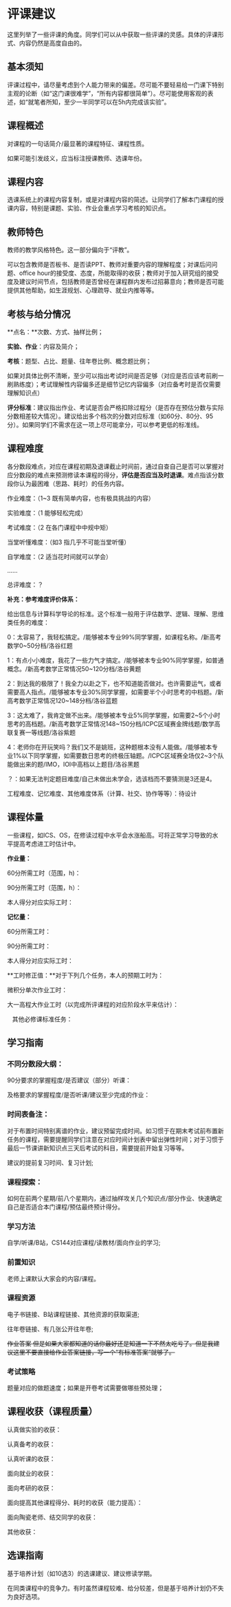 
# 评课建议


这里列举了一些评课的角度。同学们可以从中获取一些评课的灵感。具体的评课形式、内容仍然是高度自由的。

  
## 基本须知

评课过程中，请尽量考虑到个人能力带来的偏差。尽可能不要轻易给一门课下特别主观的论断（如“这门课很难学”，“所有内容都很简单”）。尽可能使用客观的表述，如“就笔者所知，至少一半同学可以在5h内完成该实验”。

## 课程概述

对课程的一句话简介/最显著的课程特征、课程性质。

如果可能引发歧义，应当标注授课教师、选课年份。

## 课程内容

选课系统上的课程内容复制，或是对课程内容的简述。让同学们了解本门课程的授课内容，特别是课题、实验、作业会重点学习考核的知识点。

  

## 教师特色

教师的教学风格特色。这一部分偏向于“评教”。

可以包含教师是否板书、是否读PPT、教师对重要内容的理解程度；对课后问问题、office hour的接受度、态度，所能取得的收获；教师对于加入研究组的接受度及建议时间节点，包括教师是否曾经在课程群内发布过招募意向；教师是否可能提供其他帮助，如生涯规划、心理疏导、就业内推等等。

  

## 考核与给分情况

  

**点名：**次数、方式、抽样比例；

**实验、作业**：内容及简介；

**考核**：题型、占比、题量、往年卷比例、概念题比例；

如果对具体比例不清晰，至少可以指出考试时间是否足够（对应是否应该考前刷一刷熟练度）；考试理解性内容偏多还是细节记忆内容偏多（对应备考时是否仅需要理解知识点）

**评分标准**：建议指出作业、考试是否会严格扣除过程分（是否存在预估分数与实际分数相差较大情况）。建议给出多个档次的分数对应标准（如60分、80分、95分）。如果同学们不需求在这一项上尽可能拿分，可以参考更低的标准线。

  

## 课程难度

各分数段难点，对应在课程初期及退课截止时间前，通过自查自己是否可以掌握对应分数段的难点来预测修读本课程的得分，**评估是否应当及时退课**。难点指该分数段你认为最困难（思路、耗时）的任务内容。

  

作业难度：（1~3 既有简单内容，也有极具挑战的内容）

实验难度：（1 能够轻松完成）

考试难度：（2 在各门课程中中规中矩）

当堂听懂难度：（如3 指几乎不可能当堂听懂）

自学难度：（2 适当花时间就可以学会）

……

总评难度：？

  

**补充：参考难度评价体系：**

  

给出信息与计算科学导论的标准。这个标准一般用于评估数学、逻辑、理解、思维类任务的难度：

0：太容易了，我轻松搞定。/能够被本专业99%同学掌握，如课程名称。/新高考数学0~50分档/洛谷红题

1：有点小小难度，我花了一些力气才搞定。/能够被本专业90%同学掌握，如普通概念。/新高考数学正常情况50~120分档/洛谷黄题

2：到达我的极限了！我全力以赴之下，也不知道能否做对。也许需要运气，或者需要高人指点。/能够被本专业30%同学掌握，如需要半个小时思考的中档题。/新高考数学正常情况120~148分档/洛谷蓝题

3：这太难了，我肯定做不出来。/能够被本专业5%同学掌握，如需要2~5个小时思考的高档题。/新高考数学正常情况148~150分档/ICPC区域赛金牌线题/数学高联复赛一等线题/洛谷紫题

4：老师你在开玩笑吗？我们又不是姚班，这种题根本没有人能做。/能够被本专业1%以下同学掌握，如需要数日思考的终极压轴题。/ICPC区域赛全场仅2~3个队能做出来的题/IMO，IOI中高档以上题目/洛谷黑题

？：如果无法判定题目难度/自己未做出未学会，选该档而不要猜测是3还是4。

  

工程难度、记忆难度、其他难度体系（计算、社交、协作等等）：待设计

  

## 课程体量

一些课程，如ICS、OS，在修读过程中水平会水涨船高。可将正常学习导致的水平提高考虑进工时估计中。

**作业量：**

60分所需工时（范围，h)：

90分所需工时（范围，h）：

本人得分对应实际工时：

**记忆量：**

60分所需工时：

90分所需工时：

本人得分对应实际工时：

  

**工时修正值：**对于下列几个任务，本人的预期工时为：

微积分单次作业工时：

大一高程大作业工时（以完成所评课程的对应阶段水平来估计）：

   其他必修课标准任务：

  

## 学习指南

  

### 不同分数段大纲：

90分要求的掌握程度/是否建议（部分）听课：

及格要求的掌握程度/是否听课/建议至少完成的作业：

### 时间表备注：

对于布置时间特别离谱的作业，建议预留完成时间。如习惯于在期末考试前布置新任务的课程，需要提醒同学们注意在对应时间计划表中留出弹性时间；对于习惯于最后一节课讲新知识点三天后考试的科目，需要提前开始复习等等。

建议的提前复习时间、复习计划;

### 课程探索：

如何在前两个星期/前八个星期内，通过抽样攻关几个知识点/部分作业、快速确定自己是否适合本门课程/预估最终预计得分。

  

### 学习方法

自学/听课/B站，CS144对应课程/读教材/面向作业的学习;

  

### 前置知识

老师上课默认大家会的内容/课程。

  

### 课程资源

电子书链接、B站课程链接、其他资源的获取渠道;

往年卷链接、有几张公开往年卷;

~~作业答案 但是如果大家都知道的话你最好还是知道一下不然太吃亏了。但是我建议这里不要直接给作业答案链接，写一个“有标准答案”就够了。~~

### 考试策略

题量对应的做题速度；如果是开卷考试需要做哪些预处理；

  

## 课程收获（课程质量）

认真做实验的收获：

认真备考的收获：

认真听课的收获：

  

面向就业的收获：

面向考研的收获：

面向提高其他课程得分、耗时的收获（能力提高）：

面向陶瓷老师、结交同学的收获：

其他收获：

  

## 选课指南

基于培养计划（如10选3）的选课建议、建议修读学期。

在同类课程中的竞争力。有时虽然课程较难、给分较差，但是基于培养计划仍不失为良好选项。
